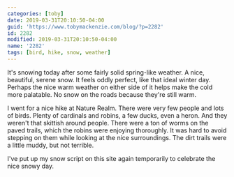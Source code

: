 ```yaml
---
categories: [toby]
date: 2019-03-31T20:10:50-04:00
guid: 'https://www.tobymackenzie.com/blog/?p=2282'
id: 2282
modified: 2019-03-31T20:10:50-04:00
name: '2282'
tags: [bird, hike, snow, weather]
---
```


It's snowing today after some fairly solid spring-like weather.<!--more-->  A nice, beautiful, serene snow.  It feels oddly perfect, like that ideal winter day.  Perhaps the nice warm weather on either side of it helps make the cold more palatable.  No snow on the roads because they're still warm.

I went for a nice hike at Nature Realm.  There were very few people and lots of birds.  Plenty of cardinals and robins, a few ducks, even a heron.  And they weren't that skittish around people.  There were a ton of worms on the paved trails, which the robins were enjoying thoroughly.  It was hard to avoid stepping on them while looking at the nice surroundings.  The dirt trails were a little muddy, but not terrible.

I've put up my snow script on this site again temporarily to celebrate the nice snowy day.
